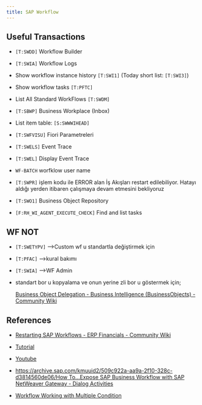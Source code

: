 ```yaml
---
title: SAP Workflow
---
```


## Useful Transactions

- `[T:SWDD]` Workflow Builder

- `[T:SWIA]` Workflow Logs

- Show workflow instance history `[T:SWI1]` (Today short list: `[T:SWI3]`)

- Show workflow tasks `[T:PFTC]`

- List All Standard WorkFlows `[T:SWDM]`

- `[T:SBWP]` Business Workplace (Inbox)

- List item table: `[S:SWWWIHEAD]`

- `[T:SWFVISU]` Fiori Parametreleri

- `[T:SWELS]` Event Trace

- `[T:SWEL]` Display Event Trace

- `WF-BATCH` worfklow user name

- `[T:SWPR]` işlem kodu ile ERROR alan İş Akışları restart edilebiliyor. Hatayı aldığı yerden itibaren çalışmaya devam etmesini bekliyoruz

- `[T:SWO1]` Business Object Repository

- `[F:RH_WI_AGENT_EXECUTE_CHECK]` Find and list tasks

## WF NOT

- `[T:SWETYPV]` -->Custom wf u standartla değiştirmek için

- `[T:PFAC]` -->kural bakımı

- `[T:SWIA]` -->WF Admin

- standart bor u kopyalama ve onun yerine zli bor u göstermek için;

  [Business Object Delegation - Business Intelligence (BusinessObjects) - Community Wiki](https://wiki.scn.sap.com/wiki/display/BOBJ/Business+Object+Delegation)

## References

- [Restarting SAP Workflows - ERP Financials - Community Wiki](https://wiki.scn.sap.com/wiki/display/ERPFI/Restarting+SAP+Workflows)

- [Tutorial](http://saptechnical.com/Tutorials/Workflow/Workflow.htm)

- [Youtube](https://www.youtube.com/watch?v=9uB-YrDvMug)

- [https://archive.sap.com/kmuuid2/509c922a-aa9a-2f10-328c-d3814560de06/How To...Expose SAP Business Workflow with SAP NetWeaver Gateway - Dialog Activities](https://archive.sap.com/kmuuid2/509c922a-aa9a-2f10-328c-d3814560de06/How%20To...Expose%20SAP%20Business%20Workflow%20with%20SAP%20NetWeaver%20Gateway%20-%20Dialog%20Activities)

- [Workflow Working with Multiple Condition](https://blogs.sap.com/2014/07/29/abap-workflow-for-beginners-working-with-multiple-condition/)

